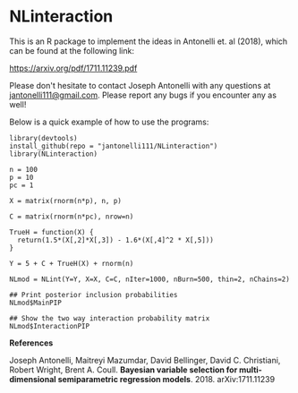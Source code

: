 # NLinteraction

This is an R package to implement the ideas in Antonelli et. al (2018), which can be found at the following link:

https://arxiv.org/pdf/1711.11239.pdf

Please don't hesitate to contact Joseph Antonelli with any questions at jantonelli111@gmail.com. Please report any bugs if you encounter any as well!

Below is a quick example of how to use the programs:

```{r, eval=FALSE, message=FALSE}
library(devtools)
install_github(repo = "jantonelli111/NLinteraction")
library(NLinteraction)

n = 100
p = 10
pc = 1

X = matrix(rnorm(n*p), n, p)

C = matrix(rnorm(n*pc), nrow=n)

TrueH = function(X) {
  return(1.5*(X[,2]*X[,3]) - 1.6*(X[,4]^2 * X[,5]))
}

Y = 5 + C + TrueH(X) + rnorm(n)

NLmod = NLint(Y=Y, X=X, C=C, nIter=1000, nBurn=500, thin=2, nChains=2)

## Print posterior inclusion probabilities
NLmod$MainPIP

## Show the two way interaction probability matrix
NLmod$InteractionPIP
```


**References**

Joseph Antonelli, Maitreyi Mazumdar, David Bellinger, David C. Christiani, Robert Wright, Brent A. Coull. **Bayesian variable selection for multi-dimensional semiparametric regression models**. 2018. arXiv:1711.11239
